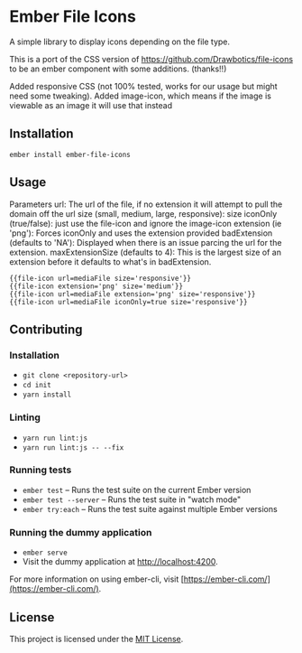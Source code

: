 Ember File Icons
==============================================================================

A simple library to display icons depending on the file type. 

This is a port of the CSS version of https://github.com/Drawbotics/file-icons to be an ember component with some additions. (thanks!!)

Added responsive CSS (not 100% tested, works for our usage but might need some tweaking).
Added image-icon, which means if the image is viewable as an image it will use that instead

Installation
------------------------------------------------------------------------------

```
ember install ember-file-icons
```


Usage
------------------------------------------------------------------------------
Parameters
url: The url of the file, if no extension it will attempt to pull the domain off the url
size (small, medium, large, responsive): size
iconOnly (true/false): just use the file-icon and ignore the image-icon 
extension (ie 'png'): Forces iconOnly and uses the extension provided
badExtension (defaults to 'NA'): Displayed when there is an issue parcing the url for the extension.
maxExtensionSize (defaults to 4): This is the largest size of an extension before it defaults to what's in badExtension.

```
{{file-icon url=mediaFile size='responsive'}}
{{file-icon extension='png' size='medium'}}
{{file-icon url=mediaFile extension='png' size='responsive'}}
{{file-icon url=mediaFile iconOnly=true size='responsive'}}
```


Contributing
------------------------------------------------------------------------------

### Installation

* `git clone <repository-url>`
* `cd init`
* `yarn install`

### Linting

* `yarn run lint:js`
* `yarn run lint:js -- --fix`

### Running tests

* `ember test` – Runs the test suite on the current Ember version
* `ember test --server` – Runs the test suite in "watch mode"
* `ember try:each` – Runs the test suite against multiple Ember versions

### Running the dummy application

* `ember serve`
* Visit the dummy application at [http://localhost:4200](http://localhost:4200).

For more information on using ember-cli, visit [https://ember-cli.com/](https://ember-cli.com/).

License
------------------------------------------------------------------------------

This project is licensed under the [MIT License](LICENSE.md).
